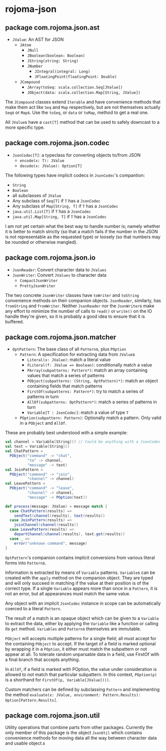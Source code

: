 rojoma-json
===========

package com.rojoma.json.ast
---------------------------
 * `JValue`: An AST for JSON
   * `JAtom`
     * `JNull`
     * `JBoolean(boolean: Boolean)`
     * `JString(string: String)`
     * `JNumber`
       * `JIntegral(integral: Long)`
       * `JFloatingPoint(floatingPoint: Double)`
   * `JCompound`
     * `JArray(toSeq: scala.collection.Seq[JValue])`
     * `JObject(data: scala.collection.Map[String, JValue])`

The `JCompound` classes extend `Iterable` and have convenience methods
that make them act like `Seq` and `Map` respectively, but are not
themselves actually `Seq`s or `Map`s.  Use the `toSeq`, or `data` or
`toMap`, method to get a real one.

All `JValue`s have a `cast[T]` method that can be used to safely
downcast to a more specific type.

package com.rojoma.json.codec
-----------------------------
 * `JsonCodec[T]`: a typeclass for converting objects to/from JSON
   * `encode(x: T): JValue`
   * `decode(x: JValue): Option[T]`

The following types have implicit codecs in `JsonCodec`'s compantion:

 * `String`
 * `Boolean`
 * all subclasses of `JValue`
 * Any subclass of `Seq[T]` if `T` has a `JsonCodec`
 * Any subclass of `Map[String, T]` if `T` has a `JsonCodec`
 * `java.util.List[T]` if `T` has a `JsonCodec`
 * `java.util.Map[String, T]` if `T` has a `JsonCodec`

I am not yet certain what the best way to handle number is; namely
whether it is better to match strictly (so that a match fails if the
number in the JSON is not representable as the requested type) or
loosely (so that numbers may be rounded or otherwise mangled).

package com.rojoma.json.io
--------------------------
 * `JsonReader`: Convert character data to `JValues`
 * `JsonWriter`: Convert `JValues` to character data
   * `CompactJsonWriter`
   * `PrettyJsonWriter`

The two concrete `JsonWriter` classes have `toWriter` and `toString`
convenience methods on their companion objects.  `JsonReader`,
similarly, has `fromString` and `fromWriter`.  Neither `JsonReader`
nor the `JsonWriter`s make any effort to minimize the number of calls
to `read()` or `write()` on the IO handle they're given, so it is
probably a good idea to ensure that it is buffered.

package com.rojoma.json.matcher
-------------------------------
 * `OptPattern`: The base class of all `Pattern`s, plus `POption`
   * `Pattern`: A specification for extracting data from `JValue`s
     * `Literal(x: JValue)`: match a literal value
     * `FLiteral(f: JValue => Boolean)`: conditionally match a value
     * `PArray(subpatterns: Pattern*)`: match an array containing values that match a series of patterns
     * `PObject(subpatterns: (String, OptPattern)*)`: match an object containing fields that match patterns
     * `FirstOf(subpatterns: Pattern*)`: try to match a series of patterns in turn
     * `AllOf(subpatterns: OptPattern*)`: match a series of patterns in turn
     * `Variable[T : JsonCodec]`: match a value of type `T`
   * `POption(subpattern: Pattern)`: Optionally match a pattern.  Only valid in a `PObject` and `AllOf`.

These are probably best understood with a simple example:

```scala
val channel = Variable[String]() // Could be anything with a JsonCodec instance
val text = Variable[String]()
val ChatPattern =
  PObject("command" -> "chat",
          "to" -> channel,
          "message" -> text)
val JoinPattern =
  PObject("command" -> "join",
          "channel" -> channel)
val LeavePattern =
  PObject("command" -> "leave",
          "channel" -> channel,
          "message" -> POption(text))

def process(message: JValue) = message match {
  case ChatPattern(results) =>
    sendText(channel(results), text(results))
  case JoinPattern(results) =>
    joinChannel(channel(results))
  case LeavePattern(results) =>
    departChannel(channel(results), text.get(results))
  case _ =>
    error("unknown command", message)
}
```

`OptPattern`'s companion contains implicit conversions from various
literal forms into `Pattern`s.

Information is extracted by means of `Variable` patterns.  `Variable`s
can be created with the `apply` method on the companion object.  They
are typed and will only succeed in matching if the value at their
position is of the correct type.  If a single `Variable` appears more
than once in a `Pattern`, it is not an error, but all appearances must
match the same value.

Any object with an implicit `JsonCodec` instance in scope can be
automatically coerced to a literal `Pattern`.

The result of a match is an opaque object which can be given to a
`Variable` to extract the data, either by applying the `Variable` like
a function or calling its `get` method.  `Variables` and `Pattern`s
themselves are immutable.

`PObject` will accepts multiple patterns for a single field; all must
accept for the containing `PObject` to accept.  If the target of a
field is marked optional by wrapping it in a `POption`, it either must
match the subpattern or not appear at all.  To tolerate random
unparsable data in a field, use FirstOf with a final branch that
accepts anything.

In `AllOf`, if a field is marked with POption, the value under
consideration is allowed to _not_ match that particular subpattern.
In this context, `POption(p)` is a shorthand for `FirstOf(p, Variable[JValue]())`.

Custom matchers can be defined by subclassing `Pattern` and
implementing the method `evaluate(x: JValue, environment: Pattern.Results): Option[Pattern.Results]`.

package com.rojoma.json.util
----------------------------
Utility operations that combine parts from other packages.  Currently
the only member of this package is the object `JsonUtil` which contains
convenience methods for moving data all the way between character data
and usable object.s
